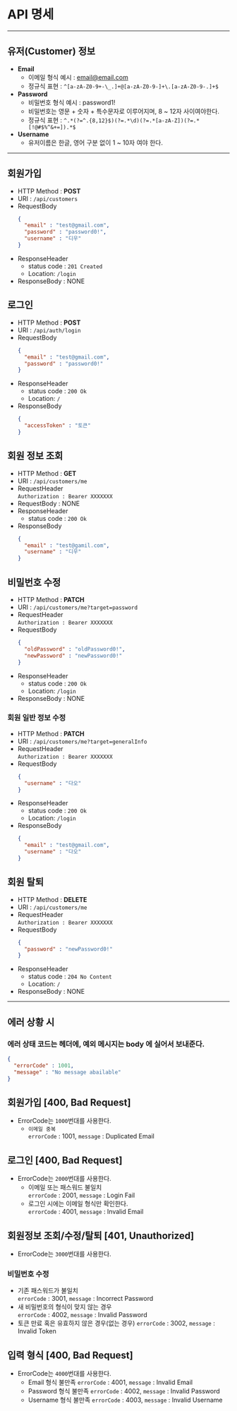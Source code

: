 # API 명세

---

## 유저(Customer) 정보

- **Email**
    - 이메일 형식 예시 : email@email.com
    - 정규식 표현 : `^[a-zA-Z0-9+-\_.]+@[a-zA-Z0-9-]+\.[a-zA-Z0-9-.]+$`
- **Password**
    - 비밀번호 형식 예시 : password1!
    - 비밀번호는 영문 + 숫자 + 특수문자로 이루어지며, 8 ~ 12자 사이여야한다.
    - 정규식 표현 : `^.*(?=^.{8,12}$)(?=.*\d)(?=.*[a-zA-Z])(?=.*[!@#$%^&+=]).*$`
- **Username**
    - 유저이름은 한글, 영어 구분 없이 1 ~ 10자 여야 한다.

---

## 회원가입

- HTTP Method : **POST**
- URI : `/api/customers`
- RequestBody
  ```json
  {
    "email" : "test@gmail.com",
    "password" : "password0!",
    "username" : "디우"
  }
  ```
- ResponseHeader
  - status code : `201 Created`
  - Location: `/login`
- ResponseBody : NONE

## 로그인


- HTTP Method : **POST**
- URI : `/api/auth/login`
- RequestBody
  ```json
  {
    "email" : "test@gmail.com",
    "password" : "password0!"
  }
  ```
- ResponseHeader
  - status code : `200 Ok`
  - Location: `/`
- ResponseBody
  ```json
  {
    "accessToken" : "토큰"
  }
  ```

## 회원 정보 조회

- HTTP Method : **GET**
- URI : `/api/customers/me`
- RequestHeader <br>
  `Authorization : Bearer XXXXXXX`
- RequestBody : NONE
- ResponseHeader
  - status code : `200 Ok`
- ResponseBody
  ```json
  {
    "email" : "test@gamil.com",
    "username" : "디우"
  }
  ```

## 비밀번호 수정

- HTTP Method : **PATCH**
- URI : `/api/customers/me?target=password`
- RequestHeader <br>
  `Authorization : Bearer XXXXXXX`
- RequestBody
  ```json
  {
    "oldPassword" : "oldPassword0!",
    "newPassword" : "newPassword0!"
  }
  ```
- ResponseHeader
  - status code : `200 Ok`
  - Location: `/login`
- ResponseBody : NONE

### 회원 일반 정보 수정

- HTTP Method : **PATCH**
- URI : `/api/customers/me?target=generalInfo`
- RequestHeader <br>
  `Authorization : Bearer XXXXXXX`
- RequestBody
  ```json
  {
    "username" : "다오"
  }
  ```
- ResponseHeader
  - status code : `200 Ok`
  - Location: `/login`
- ResponseBody
  ```json
  {
    "email" : "test@gmail.com",
    "username" : "다오"
  }
  ```

## 회원 탈퇴

- HTTP Method : **DELETE**
- URI : `/api/customers/me`
- RequestHeader <br>
  `Authorization : Bearer XXXXXXX`
- RequestBody
  ```json
  {
    "password" : "newPassword0!"
  }
  ```
- ResponseHeader
  - status code : `204 No Content`
  - Location: `/`
- ResponseBody : NONE

---

## 에러 상황 시

### 에러 상태 코드는 헤더에, 예외 메시지는 body 에 실어서 보내준다.
```json
{
  "errorCode" : 1001,
  "message" : "No message abailable"
}
```

## 회원가입 [400, Bad Request]
- ErrorCode는 `1000`번대를 사용한다.
  - `이메일 중복` <br>
    `errorCode` : 1001, `message` : Duplicated Email

## 로그인 [400, Bad Request]
- ErrorCode는 `2000`번대를 사용한다.
  - 이메일 또는 패스워드 불일치 <br>
    `errorCode` : 2001, `message` : Login Fail
  - 로그인 시에는 이메일 형식만 확인한다. <br>
    `errorCode` : 4001, `message` : Invalid Email

## 회원정보 조회/수정/탈퇴 [401, Unauthorized]
- ErrorCode는 `3000`번대를 사용한다.
### 비밀번호 수정
- 기존 패스워드가 불일치 <br>
  `errorCode` : 3001, `message` : Incorrect Password
- 새 비밀번호의 형식이 맞지 않는 경우 <br>
  `errorCode` : 4002, `message` : Invalid Password
- 토큰 만료 혹은 유효하지 않은 경우(없는 경우)
  `errorCode` : 3002, `message` : Invalid Token

## 입력 형식 [400, Bad Request]
- ErrorCode는 `4000`번대를 사용한다.
  - Email 형식 불만족
    `errorCode` : 4001, `message` : Invalid Email
  - Password 형식 불만족
    `errorCode` : 4002, `message` : Invalid Password
  - Username 형식 불만족
    `errorCode` : 4003, `message` : Invalid Username
  
    


